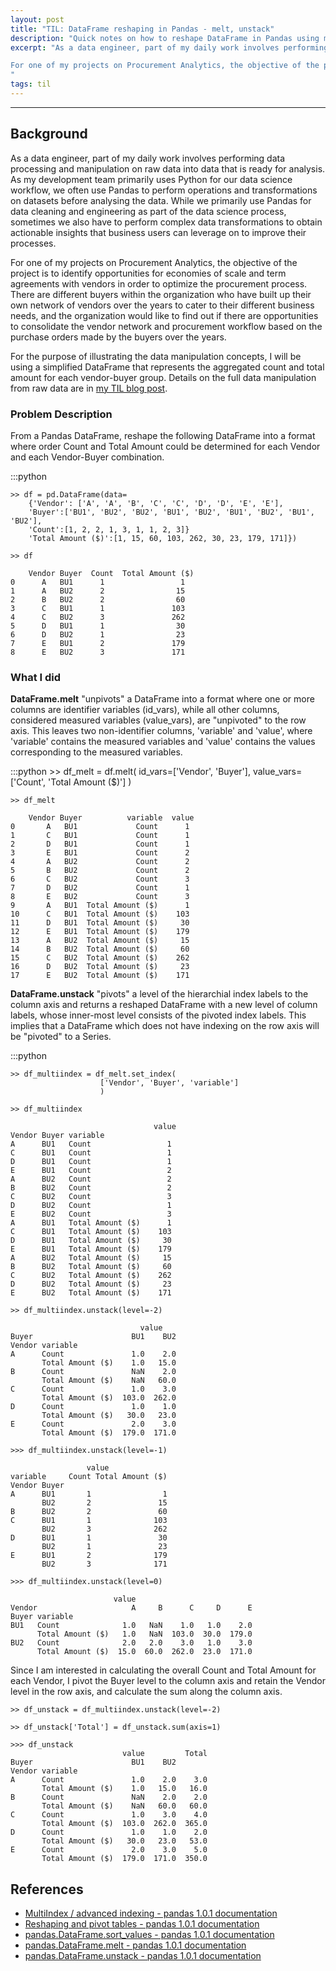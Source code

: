 ```yaml
---
layout: post
title: "TIL: DataFrame reshaping in Pandas - melt, unstack"
description: "Quick notes on how to reshape DataFrame in Pandas using melt and unstack"
excerpt: "As a data engineer, part of my daily work involves performing data processing and manipulation on raw data into data that is ready for analysis. As my development team primarily uses Python for our data science workflow, we often use Pandas to perform operations and transformations on datasets before analysing the data. While we primarily use Pandas for data cleaning and engineering as part of the data science process, sometimes we also have to perform complex data transformations to obtain actionable insights that business users can leverage on to improve their processes.

For one of my projects on Procurement Analytics, the objective of the project is to identify opportunities for economies of scale and term agreements with vendors in order to optimize the procurement process. There are different buyers within the organization who have built up their own network of vendors over the years to cater to their different business needs, and the organization would like to find out if there are opportunities to consolidate the vendor network and procurement workflow based on the purchase orders made by the buyers over the years.
"
tags: til
---
```

---

## Background

As a data engineer, part of my daily work involves performing data processing and manipulation on raw data into data that is ready for analysis. As my development team primarily uses Python for our data science workflow, we often use Pandas to perform operations and transformations on datasets before analysing the data. While we primarily use Pandas for data cleaning and engineering as part of the data science process, sometimes we also have to perform complex data transformations to obtain actionable insights that business users can leverage on to improve their processes.

For one of my projects on Procurement Analytics, the objective of the project is to identify opportunities for economies of scale and term agreements with vendors in order to optimize the procurement process. There are different buyers within the organization who have built up their own network of vendors over the years to cater to their different business needs, and the organization would like to find out if there are opportunities to consolidate the vendor network and procurement workflow based on the purchase orders made by the buyers over the years.

For the purpose of illustrating the data manipulation concepts, I will be using a simplified DataFrame that represents the aggregated count and total amount for each vendor-buyer group. Details on the full data manipulation from raw data are in [my TIL blog post](https://datadiaries.commons.host/dataframe-manipulation-sequence-groupby-agg-melt-unstack.html).

### Problem Description

From a Pandas DataFrame, reshape the following DataFrame into a format where order Count and Total Amount could be determined for each Vendor and each Vendor-Buyer combination.

:::python

    >> df = pd.DataFrame(data=
        {'Vendor': ['A', 'A', 'B', 'C', 'C', 'D', 'D', 'E', 'E'],      
        'Buyer':['BU1', 'BU2', 'BU2', 'BU1', 'BU2', 'BU1', 'BU2', 'BU1', 'BU2'],
        'Count':[1, 2, 2, 1, 3, 1, 1, 2, 3]}
        'Total Amount ($)':[1, 15, 60, 103, 262, 30, 23, 179, 171]})

    >> df

        Vendor Buyer  Count  Total Amount ($)
    0      A   BU1      1                 1
    1      A   BU2      2                15
    2      B   BU2      2                60
    3      C   BU1      1               103
    4      C   BU2      3               262
    5      D   BU1      1                30
    6      D   BU2      1                23
    7      E   BU1      2               179
    8      E   BU2      3               171

### What I did
 
**DataFrame.melt** "unpivots" a DataFrame into a format where one or more columns are identifier variables (id_vars), while all other columns, considered measured variables (value_vars), are "unpivoted" to the row axis. This leaves two non-identifier columns, 'variable' and 'value', where 'variable' contains the measured variables and 'value' contains the values corresponding to the measured variables.

:::python
    >> df_melt = df.melt(
            id_vars=['Vendor', 'Buyer'],
            value_vars=['Count', 'Total Amount ($)']
            )

    >> df_melt

        Vendor Buyer          variable  value
    0       A   BU1             Count      1
    1       C   BU1             Count      1
    2       D   BU1             Count      1
    3       E   BU1             Count      2
    4       A   BU2             Count      2
    5       B   BU2             Count      2
    6       C   BU2             Count      3
    7       D   BU2             Count      1
    8       E   BU2             Count      3
    9       A   BU1  Total Amount ($)      1
    10      C   BU1  Total Amount ($)    103
    11      D   BU1  Total Amount ($)     30
    12      E   BU1  Total Amount ($)    179
    13      A   BU2  Total Amount ($)     15
    14      B   BU2  Total Amount ($)     60
    15      C   BU2  Total Amount ($)    262
    16      D   BU2  Total Amount ($)     23
    17      E   BU2  Total Amount ($)    171

**DataFrame.unstack** "pivots" a level of the hierarchial index labels to the column axis and returns a reshaped DataFrame with a new level of column labels, whose inner-most level consists of the pivoted index labels. This implies that a DataFrame which does not have indexing on the row axis will be "pivoted" to a Series.

:::python

    >> df_multiindex = df_melt.set_index(
                        ['Vendor', 'Buyer', 'variable']
                        )

    >> df_multiindex

                                    value
    Vendor Buyer variable
    A      BU1   Count                 1
    C      BU1   Count                 1
    D      BU1   Count                 1
    E      BU1   Count                 2
    A      BU2   Count                 2
    B      BU2   Count                 2
    C      BU2   Count                 3
    D      BU2   Count                 1
    E      BU2   Count                 3
    A      BU1   Total Amount ($)      1
    C      BU1   Total Amount ($)    103
    D      BU1   Total Amount ($)     30
    E      BU1   Total Amount ($)    179
    A      BU2   Total Amount ($)     15
    B      BU2   Total Amount ($)     60
    C      BU2   Total Amount ($)    262
    D      BU2   Total Amount ($)     23
    E      BU2   Total Amount ($)    171

    >> df_multiindex.unstack(level=-2)

                                 value
    Buyer                      BU1    BU2
    Vendor variable
    A      Count               1.0    2.0
           Total Amount ($)    1.0   15.0
    B      Count               NaN    2.0
           Total Amount ($)    NaN   60.0
    C      Count               1.0    3.0
           Total Amount ($)  103.0  262.0
    D      Count               1.0    1.0
           Total Amount ($)   30.0   23.0
    E      Count               2.0    3.0
           Total Amount ($)  179.0  171.0
    
    >>> df_multiindex.unstack(level=-1)

                     value
    variable     Count Total Amount ($)
    Vendor Buyer
    A      BU1       1                1
           BU2       2               15
    B      BU2       2               60
    C      BU1       1              103
           BU2       3              262
    D      BU1       1               30
           BU2       1               23
    E      BU1       2              179
           BU2       3              171

    >>> df_multiindex.unstack(level=0)

                           value
    Vendor                     A     B      C     D      E
    Buyer variable
    BU1   Count              1.0   NaN    1.0   1.0    2.0
          Total Amount ($)   1.0   NaN  103.0  30.0  179.0
    BU2   Count              2.0   2.0    3.0   1.0    3.0
          Total Amount ($)  15.0  60.0  262.0  23.0  171.0

Since I am interested in calculating the overall Count and Total Amount for each Vendor, I pivot the Buyer level to the column axis and retain the Vendor level in the row axis, and calculate the sum along the column axis.

    >> df_unstack = df_multiindex.unstack(level=-2)

    >> df_unstack['Total'] = df_unstack.sum(axis=1)

    >>> df_unstack
                             value         Total
    Buyer                      BU1    BU2
    Vendor variable
    A      Count               1.0    2.0    3.0
           Total Amount ($)    1.0   15.0   16.0
    B      Count               NaN    2.0    2.0
           Total Amount ($)    NaN   60.0   60.0
    C      Count               1.0    3.0    4.0
           Total Amount ($)  103.0  262.0  365.0
    D      Count               1.0    1.0    2.0
           Total Amount ($)   30.0   23.0   53.0
    E      Count               2.0    3.0    5.0
           Total Amount ($)  179.0  171.0  350.0

## References

- [MultiIndex / advanced indexing - pandas 1.0.1 documentation](https://pandas.pydata.org/pandas-docs/stable/user_guide/advanced.html)
- [Reshaping and pivot tables - pandas 1.0.1 documentation](https://pandas.pydata.org/pandas-docs/stable/user_guide/reshaping.html)
- [pandas.DataFrame.sort_values - pandas 1.0.1 documentation](https://pandas.pydata.org/pandas-docs/stable/reference/api/pandas.DataFrame.sort_values.html)
- [pandas.DataFrame.melt - pandas 1.0.1 documentation](https://pandas.pydata.org/pandas-docs/stable/reference/api/pandas.DataFrame.melt.html)
- [pandas.DataFrame.unstack - pandas 1.0.1 documentation](https://pandas.pydata.org/pandas-docs/stable/reference/api/pandas.DataFrame.unstack.html)
